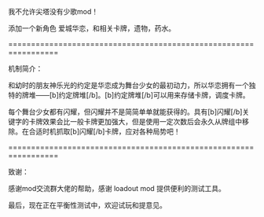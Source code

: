 我不允许尖塔没有少歌mod！

添加一个新角色 爱城华恋，和相关卡牌，遗物，药水。

=================================================================

机制简介：

和幼时的朋友神乐光的约定是华恋成为舞台少女的最初动力，所以华恋拥有一个独特的牌堆——[b]约定牌堆[/b]。[b]约定牌堆[/b]可以用来存储卡牌，调度卡牌。

每个舞台少女都有闪耀，但闪耀并不是简简单单就能获得的。具有[b]闪耀[/b]关键字的卡牌效果会比一般卡牌更加强大，但是使用一定次数后会永久从牌组中移除。在合适时机抓取[b]闪耀[/b]卡牌，应对各种局势吧！

=================================================================

致谢：

感谢mod交流群大佬的帮助，感谢 loadout mod 提供便利的测试工具。

最后，现在正在平衡性测试中，欢迎试玩和提意见。

